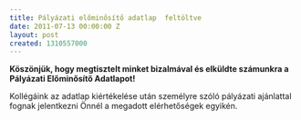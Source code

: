 ```yaml
---
title: Pályázati előminősítő adatlap  feltöltve
date: 2011-07-13 00:00:00 Z
layout: post
created: 1310557000
---
```


<p><strong>Köszönjük, hogy megtisztelt minket bizalmával és elküldte számunkra a Pályázati Előminősítő Adatlapot!</strong></p><p>Kollégáink az adatlap kiértékelése után személyre szóló pályázati ajánlattal fognak jelentkezni Önnél a megadott elérhetőségek egyikén.</p>
